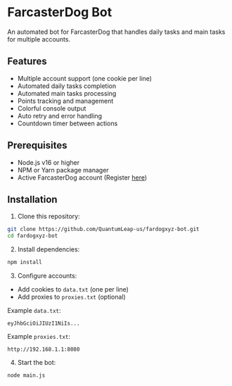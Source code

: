 # FarcasterDog Bot

An automated bot for FarcasterDog that handles daily tasks and main tasks for multiple accounts.

## Features

- Multiple account support (one cookie per line)
- Automated daily tasks completion
- Automated main tasks processing
- Points tracking and management
- Colorful console output
- Auto retry and error handling
- Countdown timer between actions

## Prerequisites

- Node.js v16 or higher
- NPM or Yarn package manager
- Active FarcasterDog account (Register [here](https://fardog.xyz/referral/419792))

## Installation

1. Clone this repository:

```bash
git clone https://github.com/QuantumLeap-us/fardogxyz-bot.git
cd fardogxyz-bot
```

2. Install dependencies:
```bash
npm install
```

3. Configure accounts:
- Add cookies to `data.txt` (one per line)
- Add proxies to `proxies.txt` (optional)

Example `data.txt`:
```
eyJhbGciOiJIUzI1NiIs...
```

Example `proxies.txt`:
```
http://192.168.1.1:8080
```

4. Start the bot:
```bash
node main.js
```

